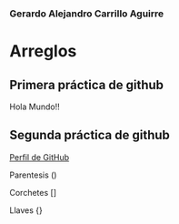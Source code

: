 ### Gerardo Alejandro Carrillo Aguirre

# Arreglos

## Primera práctica de github
Hola Mundo!!

## Segunda práctica de github
[Perfil de GitHub](https://github.com/GerazCars)

Parentesis ()

Corchetes []

Llaves {}
